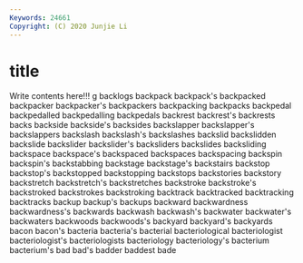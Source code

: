 ```yaml
---
Keywords: 24661
Copyright: (C) 2020 Junjie Li
---
```


# title

Write contents here!!!
g 
backlogs 
backpack 
backpack's 
backpacked 
backpacker 
backpacker's 
backpackers
backpacking 
backpacks 
backpedal 
backpedalled 
backpedalling 
backpedals 
backrest 
backrest's 
backrests 
backs
backside 
backside's 
backsides 
backslapper 
backslapper's 
backslappers 
backslash 
backslash's 
backslashes 
backslid
backslidden 
backslide 
backslider 
backslider's 
backsliders 
backslides 
backsliding 
backspace 
backspace's 
backspaced
backspaces 
backspacing 
backspin 
backspin's 
backstabbing 
backstage 
backstage's 
backstairs 
backstop 
backstop's
backstopped 
backstopping 
backstops 
backstories 
backstory 
backstretch 
backstretch's 
backstretches 
backstroke 
backstroke's
backstroked 
backstrokes 
backstroking 
backtrack 
backtracked 
backtracking 
backtracks 
backup 
backup's 
backups
backward 
backwardness 
backwardness's 
backwards 
backwash 
backwash's 
backwater 
backwater's 
backwaters 
backwoods
backwoods's 
backyard 
backyard's 
backyards 
bacon 
bacon's 
bacteria 
bacteria's 
bacterial 
bacteriological
bacteriologist 
bacteriologist's 
bacteriologists 
bacteriology 
bacteriology's 
bacterium 
bacterium's 
bad 
bad's 
badder
baddest 
bade 
